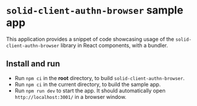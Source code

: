 # `solid-client-authn-browser` sample app

This application provides a snippet of code showcasing usage of the 
`solid-client-authn-browser` library in React components, with a bundler.

## Install and run

- Run `npm ci` in the **root** directory, to build `solid-client-authn-browser`.
- Run `npm ci` in the current directory, to build the sample app.
- Run `npm run dev` to start the app. It should automatically open 
`http://localhost:3001/` in a browser window.
